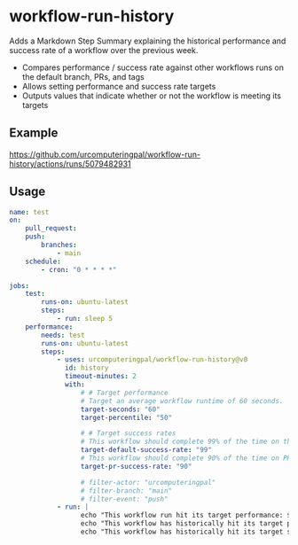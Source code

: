 # workflow-run-history

Adds a Markdown Step Summary explaining the historical performance and success rate of a workflow over the previous week.

-   Compares performance / success rate against other workflows runs on the default branch, PRs, and tags
-   Allows setting performance and success rate targets
-   Outputs values that indicate whether or not the workflow is meeting its targets

## Example

https://github.com/urcomputeringpal/workflow-run-history/actions/runs/5079482931

## Usage

```yaml
name: test
on:
    pull_request:
    push:
        branches:
            - main
    schedule:
        - cron: "0 * * * *"

jobs:
    test:
        runs-on: ubuntu-latest
        steps:
            - run: sleep 5
    performance:
        needs: test
        runs-on: ubuntu-latest
        steps:
            - uses: urcomputeringpal/workflow-run-history@v0
              id: history
              timeout-minutes: 2
              with:
                  # # Target performance
                  # Target an average workflow runtime of 60 seconds.
                  target-seconds: "60"
                  target-percentile: "50"

                  # # Target success rates
                  # This workflow should complete 99% of the time on the default branch.
                  target-default-success-rate: "99"
                  # This workflow should complete 90% of the time on PRs.
                  target-pr-success-rate: "90"

                  # filter-actor: "urcomputeringpal"
                  # filter-branch: "main"
                  # filter-event: "push"
            - run: |
                  echo "This workflow run hit its target performance: ${{ steps.history.outputs.hit-target-seconds }}"
                  echo "This workflow has historically hit its target performance on PRs: ${{ steps.history.outputs.hit-target-pr-success-percentile }}"
                  echo "This workflow has historically hit its target success rate on main: ${{ steps.history.outputs.hit-target-default-success-rate }}"
```
